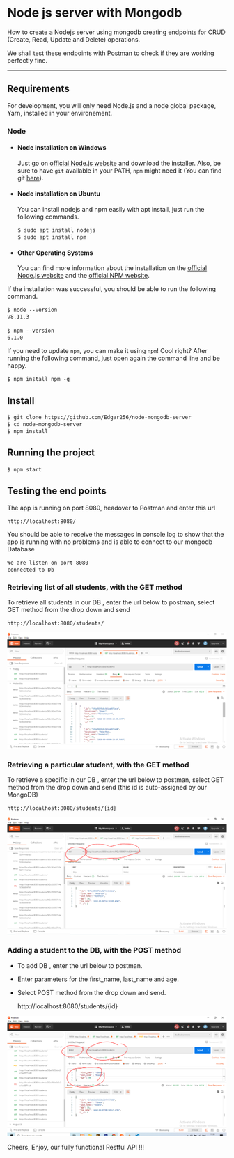 # Node js server with Mongodb

How to create a Nodejs server using mongodb creating endpoints for CRUD (Create, Read, Update and Delete) operations.

We shall test these endpoints with [Postman](https://www.postman.com/) to check if they are working perfectly fine.

---
## Requirements

For development, you will only need Node.js and a node global package, Yarn, installed in your environement.

### Node
- #### Node installation on Windows

  Just go on [official Node.js website](https://nodejs.org/) and download the installer.
Also, be sure to have `git` available in your PATH, `npm` might need it (You can find git [here](https://git-scm.com/)).

- #### Node installation on Ubuntu

  You can install nodejs and npm easily with apt install, just run the following commands.

      $ sudo apt install nodejs
      $ sudo apt install npm

- #### Other Operating Systems
  You can find more information about the installation on the [official Node.js website](https://nodejs.org/) and the [official NPM website](https://npmjs.org/).

If the installation was successful, you should be able to run the following command.

    $ node --version
    v8.11.3

    $ npm --version
    6.1.0

If you need to update `npm`, you can make it using `npm`! Cool right? After running the following command, just open again the command line and be happy.

    $ npm install npm -g

###

## Install

    $ git clone https://github.com/Edgar256/node-mongodb-server
    $ cd node-mongodb-server
    $ npm install


## Running the project

    $ npm start

## Testing the end points
The app is running on port 8080,  headover to Postman and enter this url

    http://localhost:8080/
    
You should be able to receive the messages in console.log to show that the app is running with no problems and is able to connect to our mongodb Database

    We are listen on port 8080
    connected to Db
    
### Retrieving list of all students, with the GET method
To retrieve all students in our DB , enter the url below to postman, select GET method from the drop down and send
    
    http://localhost:8080/students/
    
<img src="image001.PNG">


### Retrieving a particular student, with the GET method
To retrieve a specific in our DB , enter the url below to postman, select GET method from the drop down and send (this id is auto-assigned by our MongoDB)
    
    http://localhost:8080/students/{id}
    
<img src="image002.PNG">


### Adding a student to the DB, with the POST method

- To add DB , enter the url below to postman.

- Enter parameters for the first_name, last_name and age.

- Select POST method from the drop down and send. 
    
    http://localhost:8080/students/{id}
    
<img src="image003.PNG">


Cheers, Enjoy, our fully functional Restful API !!! 
